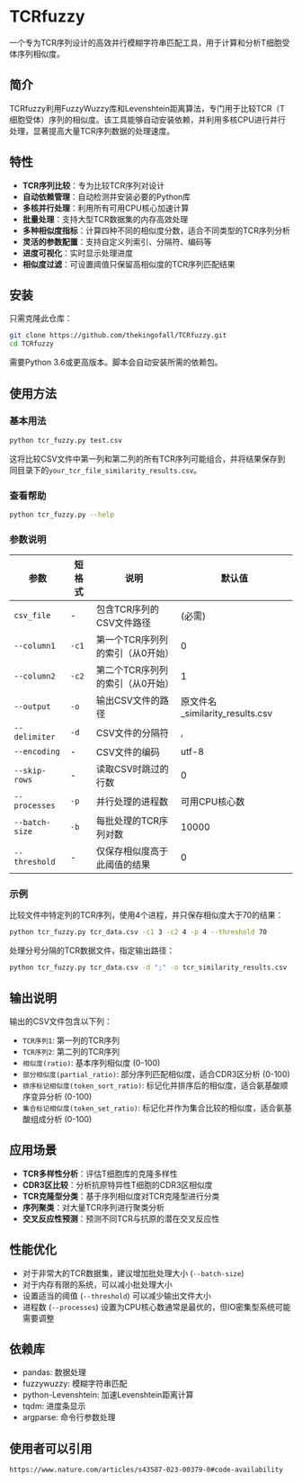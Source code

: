 # TCRfuzzy

一个专为TCR序列设计的高效并行模糊字符串匹配工具，用于计算和分析T细胞受体序列相似度。

## 简介

TCRfuzzy利用FuzzyWuzzy库和Levenshtein距离算法，专门用于比较TCR（T细胞受体）序列的相似度。该工具能够自动安装依赖，并利用多核CPU进行并行处理，显著提高大量TCR序列数据的处理速度。

## 特性

- **TCR序列比较**：专为比较TCR序列对设计
- **自动依赖管理**：自动检测并安装必要的Python库
- **多核并行处理**：利用所有可用CPU核心加速计算
- **批量处理**：支持大型TCR数据集的内存高效处理
- **多种相似度指标**：计算四种不同的相似度分数，适合不同类型的TCR序列分析
- **灵活的参数配置**：支持自定义列索引、分隔符、编码等
- **进度可视化**：实时显示处理进度
- **相似度过滤**：可设置阈值只保留高相似度的TCR序列匹配结果

## 安装

只需克隆此仓库：

```bash
git clone https://github.com/thekingofall/TCRfuzzy.git
cd TCRfuzzy
```

需要Python 3.6或更高版本。脚本会自动安装所需的依赖包。

## 使用方法

### 基本用法

```bash
python tcr_fuzzy.py test.csv
```

这将比较CSV文件中第一列和第二列的所有TCR序列可能组合，并将结果保存到同目录下的`your_tcr_file_similarity_results.csv`。

### 查看帮助

```bash
python tcr_fuzzy.py --help
```

### 参数说明

| 参数 | 短格式 | 说明 | 默认值 |
|------|------|------|------|
| `csv_file` | - | 包含TCR序列的CSV文件路径 | (必需) |
| `--column1` | `-c1` | 第一个TCR序列列的索引（从0开始） | 0 |
| `--column2` | `-c2` | 第二个TCR序列列的索引（从0开始） | 1 |
| `--output` | `-o` | 输出CSV文件的路径 | 原文件名_similarity_results.csv |
| `--delimiter` | `-d` | CSV文件的分隔符 | , |
| `--encoding` | - | CSV文件的编码 | utf-8 |
| `--skip-rows` | - | 读取CSV时跳过的行数 | 0 |
| `--processes` | `-p` | 并行处理的进程数 | 可用CPU核心数 |
| `--batch-size` | `-b` | 每批处理的TCR序列对数 | 10000 |
| `--threshold` | - | 仅保存相似度高于此阈值的结果 | 0 |

### 示例

比较文件中特定列的TCR序列，使用4个进程，并只保存相似度大于70的结果：
```bash
python tcr_fuzzy.py tcr_data.csv -c1 3 -c2 4 -p 4 --threshold 70
```

处理分号分隔的TCR数据文件，指定输出路径：
```bash
python tcr_fuzzy.py tcr_data.csv -d ";" -o tcr_similarity_results.csv
```

## 输出说明

输出的CSV文件包含以下列：

- `TCR序列1`: 第一列的TCR序列
- `TCR序列2`: 第二列的TCR序列
- `相似度(ratio)`: 基本序列相似度 (0-100)
- `部分相似度(partial_ratio)`: 部分序列匹配相似度，适合CDR3区分析 (0-100)
- `排序标记相似度(token_sort_ratio)`: 标记化并排序后的相似度，适合氨基酸顺序变异分析 (0-100)
- `集合标记相似度(token_set_ratio)`: 标记化并作为集合比较的相似度，适合氨基酸组成分析 (0-100)

## 应用场景

- **TCR多样性分析**：评估T细胞库的克隆多样性
- **CDR3区比较**：分析抗原特异性T细胞的CDR3区相似度
- **TCR克隆型分类**：基于序列相似度对TCR克隆型进行分类
- **序列聚类**：对大量TCR序列进行聚类分析
- **交叉反应性预测**：预测不同TCR与抗原的潜在交叉反应性

## 性能优化

- 对于非常大的TCR数据集，建议增加批处理大小 (`--batch-size`)
- 对于内存有限的系统，可以减小批处理大小
- 设置适当的阈值 (`--threshold`) 可以减少输出文件大小
- 进程数 (`--processes`) 设置为CPU核心数通常是最优的，但IO密集型系统可能需要调整

## 依赖库

- pandas: 数据处理
- fuzzywuzzy: 模糊字符串匹配
- python-Levenshtein: 加速Levenshtein距离计算
- tqdm: 进度条显示
- argparse: 命令行参数处理

## 使用者可以引用
```
https://www.nature.com/articles/s43587-023-00379-0#code-availability
```





